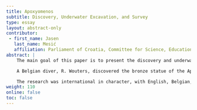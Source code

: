 ```yaml
---
title: Apoxyomenos
subtitle: Discovery, Underwater Excavation, and Survey
type: essay
layout: abstract-only
contributor:
 - first_name: Jasen
   last_name: Mesić
   affiliation: Parliament of Croatia, Committee for Science, Education, and Culture, Zagreb
abstract: |
    The main goal of this paper is to present the discovery and underwater survey of the ancient Apoxyomenos and to explore the mystery of how the statue ended up at the bottom of the sea.

    A Belgian diver, R. Wouters, discovered the bronze statue of the Apoxyomenos by chance while diving in the waters off the island of Mali Lošinj in the Republic of Croatia. The statue was found at a depth of 46 meters on a curved seabed, stuck between two rocks. After very exacting preparations, which incorporated the advice of many experts, the process of excavation began. The statue was brought to the surface with the cooperation of underwater archaeologists and members of the special police. Afterward, the Apoxyomenos was delivered to conservators. A month of research was then conducted at the underwater site where the statue was found.

    The research was international in character, with English, Belgian, and Croatian divers. They were driven by the same goal: to find other discoveries and possibly the underwater shipwreck. Unfortunately, despite detailed investigation with underwater metal detectors and waterpipes, the shipwreck has not been found. Does this mean that we will never find out how the Apoxyomenos ended up on the seabed? To answer this question, we will have to look more deeply into historical, geographic, climatic, and nautical contexts.
weight: 110
online: false
toc: false
---
```

